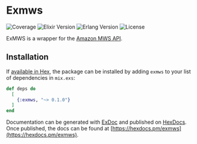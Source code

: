 # Exmws

![Coverage](https://img.shields.io/coveralls/github/frank-taylor-pcg/ExMWS.svg)
![Elixir Version](https://img.shields.io/badge/Elixir-1.5.2-blue.svg)
![Erlang Version](https://img.shields.io/badge/Erlang%2FOTP-20-blue.svg)
![License](https://img.shields.io/badge/license-MIT-lightgrey.svg)

ExMWS is a wrapper for the [Amazon MWS API](https://developer.amazonservices.com/gp/mws/docs.html).

## Installation

If [available in Hex](https://hex.pm/docs/publish), the package can be installed
by adding `exmws` to your list of dependencies in `mix.exs`:

```elixir
def deps do
  [
    {:exmws, "~> 0.1.0"}
  ]
end
```

Documentation can be generated with [ExDoc](https://github.com/elixir-lang/ex_doc)
and published on [HexDocs](https://hexdocs.pm). Once published, the docs can
be found at [https://hexdocs.pm/exmws](https://hexdocs.pm/exmws).
